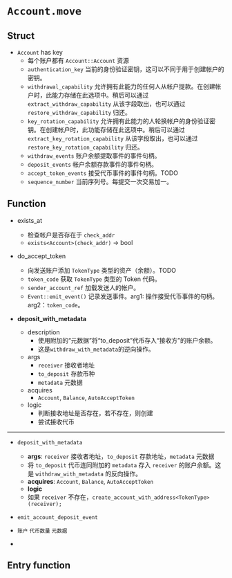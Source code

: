 # `Account.move`

## Struct

- `Account` has key
  - 每个账户都有 `Account::Account` 资源
  - `authentication_key` 当前的身份验证密钥，这可以不同于用于创建帐户的密钥。
  - `withdrawal_capability` 允许拥有此能力的任何人从帐户提款。在创建帐户时，此能力存储在此选项中。稍后可以通过 `extract_withdraw_capability` 从该字段取出，也可以通过 `restore_withdraw_capability` 归还。
  - `key_rotation_capability` 允许拥有此能力的人轮换帐户的身份验证密钥。在创建帐户时，此功能存储在此选项中。稍后可以通过 `extract_key_rotation_capability` 从该字段取出，也可以通过 `restore_key_rotation_capability` 归还。
  - `withdraw_events` 账户余额提取事件的事件句柄。
  - `deposit_events` 帐户余额存款事件的事件句柄。
  - `accept_token_events` 接受代币事件的事件句柄。TODO
  - `sequence_number` 当前序列号。每提交一次交易加一。

## Function

- exists_at
  - 检查帐户是否存在于 `check_addr`
  - `exists<Account>(check_addr)` -> bool

- do_accept_token
  - 向发送账户添加 `TokenType` 类型的资产（余额）。TODO
  - `token_code` 获取 `TokenType` 类型的 Token 代码。
  - `sender_account_ref` 加载发送人的帐户。
  - `Event::emit_event()` 记录发送事件。arg1: 操作接受代币事件的句柄。arg2：`token_code`。

- **deposit_with_metadata**
  - description
    - 使用附加的“元数据”将“to_deposit”代币存入“接收方”的账户余额。
    - 这是`withdraw_with_metadata`的逆向操作。
  - args
    - `receiver` 接收者地址
    - `to_deposit` 存款币种
    - `metadata` 元数据
  - acquires
    - `Account`, `Balance`, `AutoAcceptToken`
  - logic
    - 判断接收地址是否存在，若不存在，则创建
    - 尝试接收代币

--------

- `deposit_with_metadata`
  - **args**: `receiver` 接收者地址，`to_deposit` 存款地址，`metadata` 元数据
  - 将 `to_deposit` 代币连同附加的 `metadata` 存入 `receiver` 的账户余额。这是 `withdraw_with_metadata` 的反向操作。
  - **acquires**: `Account`, `Balance`, `AutoAcceptToken`
  - **logic**
  - 如果 `receiver` 不存在，`create_account_with_address<TokenType>(receiver);`

- `emit_account_deposit_event`
- `账户` `代币数量` `元数据`
- 

## Entry function

